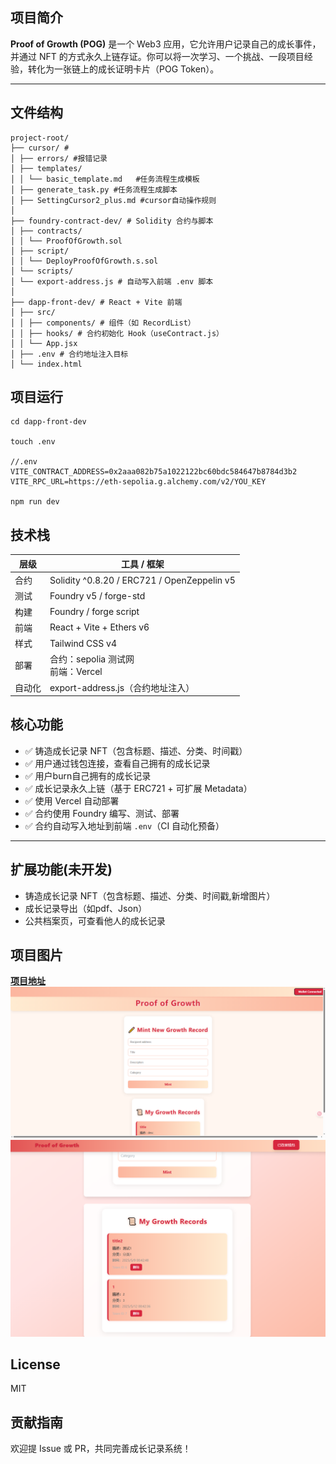 ## 项目简介

**Proof of Growth (POG)** 是一个 Web3 应用，它允许用户记录自己的成长事件，并通过 NFT 的方式永久上链存证。你可以将一次学习、一个挑战、一段项目经验，转化为一张链上的成长证明卡片（POG Token）。

---

## 文件结构
```
project-root/
├── cursor/ # 
│ ├── errors/ #报错记录
│ ├── templates/ 
│ │ └── basic_template.md	#任务流程生成模板
│ ├── generate_task.py #任务流程生成脚本
│ ├── SettingCursor2_plus.md #cursor自动操作规则
│
├── foundry-contract-dev/ # Solidity 合约与脚本
│ ├── contracts/
│ │ └── ProofOfGrowth.sol
│ ├── script/
│ │ └── DeployProofOfGrowth.s.sol
│ └── scripts/
│ └── export-address.js # 自动写入前端 .env 脚本
│
├── dapp-front-dev/ # React + Vite 前端
│ ├── src/
│ │ ├── components/ # 组件（如 RecordList）
│ │ ├── hooks/ # 合约初始化 Hook（useContract.js）
│ │ └── App.jsx
│ ├── .env # 合约地址注入目标
│ └── index.html
```

## 项目运行
```git bash
cd dapp-front-dev

touch .env

//.env
VITE_CONTRACT_ADDRESS=0x2aaa082b75a1022122bc60bdc584647b8784d3b2
VITE_RPC_URL=https://eth-sepolia.g.alchemy.com/v2/YOU_KEY

npm run dev
```

## 技术栈
| 层级   | 工具 / 框架 |
|--------|--------------|
| 合约   | Solidity ^0.8.20 / ERC721 / OpenZeppelin v5 |
| 测试   | Foundry v5 / forge-std |
| 构建   | Foundry / forge script |
| 前端   | React + Vite + Ethers v6 |
| 样式   | Tailwind CSS v4 |
| 部署   | 合约：sepolia 测试网<br>前端：Vercel |
| 自动化 | export-address.js（合约地址注入） |

## 核心功能

- ✅ 铸造成长记录 NFT（包含标题、描述、分类、时间戳）
- ✅ 用户通过钱包连接，查看自己拥有的成长记录
- ✅ 用户burn自己拥有的成长记录
- ✅ 成长记录永久上链（基于 ERC721 + 可扩展 Metadata）
- ✅ 使用 Vercel 自动部署
- ✅ 合约使用 Foundry 编写、测试、部署
- ✅ 合约自动写入地址到前端 `.env`（CI 自动化预备）

---

## 扩展功能(未开发)
-  铸造成长记录 NFT（包含标题、描述、分类、时间戳,新增图片）
-  成长记录导出（如pdf、Json）
-  公共档案页，可查看他人的成长记录

## 项目图片
**[项目地址](https://proof-of-growth.vercel.app/)**
![项目图片](https://github.com/Yotoha0303/ProofOfGrowth/blob/main/Image/front-dapp.png)
![项目图片2](https://github.com/Yotoha0303/ProofOfGrowth/blob/main/Image/show_growth_records.png)

## License
MIT

## 贡献指南
欢迎提 Issue 或 PR，共同完善成长记录系统！

